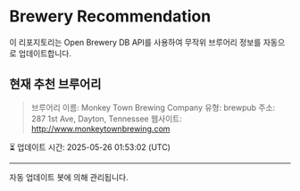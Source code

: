 # Brewery Recommendation

이 리포지토리는 Open Brewery DB API를 사용하여 무작위 브루어리 정보를 자동으로 업데이트합니다.

## 현재 추천 브루어리
> 브루어리 이름: Monkey Town Brewing Company
유형: brewpub
주소: 287 1st Ave, Dayton, Tennessee
웹사이트: http://www.monkeytownbrewing.com

⏳ 업데이트 시간: 2025-05-26 01:53:02 (UTC)

---
자동 업데이트 봇에 의해 관리됩니다.